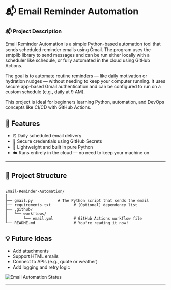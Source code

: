﻿# 📬 Email Reminder Automation
### 📬 Project Description
Email Reminder Automation is a simple Python-based automation tool that sends scheduled reminder emails using Gmail. The program uses the smtplib library to send messages and can be run either locally with a scheduler like schedule, or fully automated in the cloud using GitHub Actions.

The goal is to automate routine reminders — like daily motivation or hydration nudges — without needing to keep your computer running. It uses secure app-based Gmail authentication and can be configured to run on a custom schedule (e.g., daily at 9 AM).

This project is ideal for beginners learning Python, automation, and DevOps concepts like CI/CD with GitHub Actions.


## 🚀 Features

- ⏰ Daily scheduled email delivery
- 🔐 Secure credentials using GitHub Secrets
- 🐍 Lightweight and built in pure Python
- ☁️ Runs entirely in the cloud — no need to keep your machine on

---

## 📁 Project Structure

```

Email-Reminder-Automation/
│
├── gmail.py           # The Python script that sends the email
├── requirements.txt          # (Optional) dependency list
├── .github/
│   └── workflows/
│       └── email.yml         # GitHub Actions workflow file
└── README.md                 # You're reading it now!

````

## 💡 Future Ideas

* Add attachments
* Support HTML emails
* Connect to APIs (e.g., quote or weather)
* Add logging and retry logic

![Email Automation Status](https://github.com/BikitSuwal/Email-Reminder-Automation/actions/workflows/email.yml/badge.svg)

---










